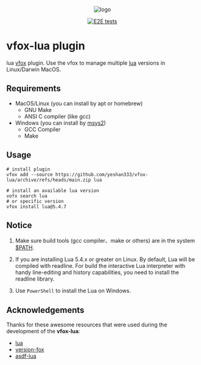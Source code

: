 <div align="center">

![logo](./assets/vfox-lua-logo.png)

[![E2E tests](https://github.com/yeshan333/vfox-lua/actions/workflows/e2e_test.yaml/badge.svg)](https://github.com/yeshan333/vfox-lua/actions/workflows/e2e_test.yaml)

</div>

# vfox-lua plugin

lua [vfox](https://github.com/version-fox) plugin. Use the vfox to manage multiple [lua](https://www.lua.org/ftp/) versions in Linux/Darwin MacOS.

## Requirements

- MacOS/Linux (you can install by apt or homebrew)
  - GNU Make
  - ANSI C compiler (like gcc)
- Windows (you can install by [msys2](https://www.msys2.org/))
  - GCC Compiler
  - Make

## Usage

```shell
# install plugin
vfox add --source https://github.com/yeshan333/vfox-lua/archive/refs/heads/main.zip lua

# install an available lua version
vofx search lua
# or specific version 
vfox install lua@5.4.7
```

## Notice

1. Make sure build tools (gcc compiler、make or others) are in the system [$PATH](https://superuser.com/questions/284342/what-are-path-and-other-environment-variables-and-how-can-i-set-or-use-them).

2. If you are installing Lua 5.4.x or greater on Linux. By default, Lua will be compiled with readline. For build the interactive Lua interpreter with handy line-editing and history capabilities, you need to install the readline library.

3. Use `PowerShell` to install the Lua on Windows.

## Acknowledgements

Thanks for these awesome resources that were used during the development of the **vfox-lua**:

- [lua](https://www.lua.org/)
- [version-fox](https://github.com/version-fox/vfox)
- [asdf-lua](https://github.com/Stratus3D/asdf-lua)
